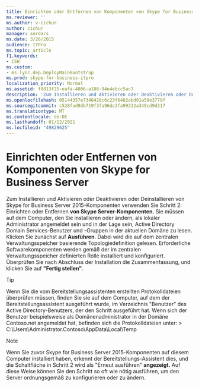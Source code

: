 ```yaml
---
title: Einrichten oder Entfernen von Komponenten von Skype for Business Server
ms.reviewer: ''
ms.author: v-cichur
author: cichur
manager: serdars
ms.date: 3/26/2015
audience: ITPro
ms.topic: article
f1.keywords:
- CSH
ms.custom:
- ms.lync.dep.DeployMainBootstrap
ms.prod: skype-for-business-itpro
localization_priority: Normal
ms.assetid: f8813f25-eafa-4006-a186-94e4ebcc5ac7
description: 'Zum Installieren und Aktivieren oder Deaktivieren oder Deinstallieren von Skype for Business Server 2015-Komponenten verwenden Sie Schritt 2: Einrichten oder Entfernen von Skype Server-Komponenten. Sie müssen auf dem Computer, den Sie installieren oder ändern, als lokaler Administrator angemeldet sein und in der Lage sein, Active Directory Domain Services-Benutzer und -Gruppen in der aktuellen Domäne zu lesen. Klicken Sie zunächst auf "Ausführen". Dabei wird die auf dem zentralen Verwaltungsspeicher basierende Topologiedefinition gelesen. Erforderliche Softwarekomponenten werden gemäß der im zentralen Verwaltungsspeicher definierten Rolle installiert und konfiguriert. Überprüfen Sie nach Abschluss der Installation die Zusammenfassung, und klicken Sie auf "Fertig stellen".'
ms.openlocfilehash: 05144357e7346428c6c23f6482abd91a58e3779f
ms.sourcegitcommit: c528fad9db719f3fa96dc3fa99332a349cd9d317
ms.translationtype: MT
ms.contentlocale: de-DE
ms.lasthandoff: 01/12/2021
ms.locfileid: "49829625"
---
```

# <a name="setup-or-remove-skype-for-business-server-components"></a>Einrichten oder Entfernen von Komponenten von Skype for Business Server
 
Zum Installieren und Aktivieren oder Deaktivieren oder Deinstallieren von Skype for Business Server 2015-Komponenten verwenden Sie Schritt 2: Einrichten oder Entfernen **von Skype Server-Komponenten.** Sie müssen auf dem Computer, den Sie installieren oder ändern, als lokaler Administrator angemeldet sein und in der Lage sein, Active Directory Domain Services-Benutzer und -Gruppen in der aktuellen Domäne zu lesen. Klicken Sie zunächst auf **Ausführen**. Dabei wird die auf dem zentralen Verwaltungsspeicher basierende Topologiedefinition gelesen. Erforderliche Softwarekomponenten werden gemäß der im zentralen Verwaltungsspeicher definierten Rolle installiert und konfiguriert. Überprüfen Sie nach Abschluss der Installation die Zusammenfassung, und klicken Sie auf **"Fertig stellen".**
  
> [!TIP]
> Wenn Sie die vom Bereitstellungsassistenten erstellten Protokolldateien überprüfen müssen, finden Sie sie auf dem Computer, auf dem der Bereitstellungsassistent ausgeführt wurde, im Verzeichnis "Benutzer" des Active Directory-Benutzers, der den Schritt ausgeführt hat. Wenn sich der Benutzer beispielsweise als Domänenadministrator in der Domäne Contoso.net angemeldet hat, befinden sich die Protokolldateien unter: > C:\Users\Administrator.Contoso\AppData\Local\Temp 
  
> [!NOTE]
> Wenn Sie zuvor Skype for Business Server 2015-Komponenten auf diesem Computer installiert haben, erkennt der Bereitstellungs-Assistent dies, und die Schaltfläche in Schritt 2 wird als "Erneut ausführen" **angezeigt.** Auf diese Weise können Sie den Schritt so oft wie nötig ausführen, um den Server ordnungsgemäß zu konfigurieren oder zu ändern. 
  

